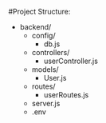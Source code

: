 #Project Structure:

- backend/
  - config/
    - db.js
  - controllers/
    - userController.js
  - models/
    - User.js
  - routes/
    - userRoutes.js
  - server.js
  - .env
